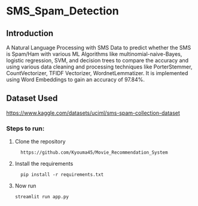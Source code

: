 # SMS_Spam_Detection
## Introduction
A Natural Language Processing with SMS Data to predict whether the SMS is Spam/Ham with various ML Algorithms like multinomial-naive-Bayes, logistic regression, SVM, and decision trees to compare the accuracy and using various data cleaning and processing techniques like PorterStemmer, CountVectorizer, TFIDF Vectorizer, WordnetLemmatizer. It is implemented using Word Embeddings to gain an accuracy of 97.84%.
## Dataset Used
https://www.kaggle.com/datasets/uciml/sms-spam-collection-dataset
### Steps to run:
1. Clone the repository
   ```
     https://github.com/Kyouma45/Movie_Recommendation_System
   ```
2. Install the requirements
   ```
     pip install -r requirements.txt
   ```
3. Now run
   ```
   streamlit run app.py
   ```
